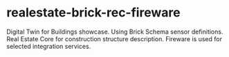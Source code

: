 # realestate-brick-rec-fireware
Digital Twin for Buildings showcase. Using Brick Schema sensor definitions. Real Estate Core for construction structure description. Fireware is used for selected integration services.
